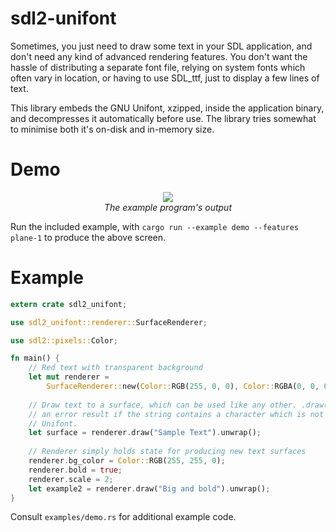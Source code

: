 # sdl2-unifont

Sometimes, you just need to draw some text in your SDL application, and don't
need any kind of advanced rendering features. You don't want the hassle of
distributing a separate font file, relying on system fonts which often vary in
location, or having to use SDL_ttf, just to display a few lines of text.

This library embeds the GNU Unifont, xzipped, inside the application binary, and
decompresses it automatically before use. The library tries somewhat to minimise
both it's on-disk and in-memory size.

# Demo

<p align=center>
  <img src="https://raw.githubusercontent.com/invlpg/sdl2-unifont/master/demo.gif">
  <br><i>The example program's output</i>
</p>

Run the included example, with `cargo run --example demo --features plane-1` to
produce the above screen.

# Example
```rust
extern crate sdl2_unifont;

use sdl2_unifont::renderer::SurfaceRenderer;

use sdl2::pixels::Color;

fn main() {
    // Red text with transparent background
    let mut renderer =
        SurfaceRenderer::new(Color::RGB(255, 0, 0), Color::RGBA(0, 0, 0, 0));
        
    // Draw text to a surface, which can be used like any other. .draw() returns
    // an error result if the string contains a character which is not in the
    // Unifont.
    let surface = renderer.draw("Sample Text").unwrap();
    
    // Renderer simply holds state for producing new text surfaces
    renderer.bg_color = Color::RGB(255, 255, 0);
    renderer.bold = true;
    renderer.scale = 2;
    let example2 = renderer.draw("Big and bold").unwrap();
}
```

Consult `examples/demo.rs` for additional example code.
